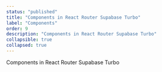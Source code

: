 ```yaml
---
status: "published"
title: "Components in React Router Supabase Turbo"
label: "Components"
order: 9
description: "Components in React Router Supabase Turbo"
collapsible: true
collapsed: true
---
```


Components in React Router Supabase Turbo
